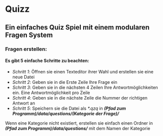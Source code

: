 # Quizz
## Ein einfaches Quiz Spiel mit einem modularen Fragen System 

### Fragen erstellen:
#### Es gibt 5 einfache Schritte zu beachten:
* *Schritt 1*: Öffnen sie einen Texteditor ihrer Wahl und erstellen sie eine neue Datei
* *Schritt 2*: Geben sie in die Erste Zeile Ihre Frage ein
* *Schritt 3*: Geben sie in die nächsten 4 Zeilen Ihre Antwortmöglichkeiten ein. Eine Antwortmöglichkeit pro Zeile
* *Schritt 4*: Geben sie in die nächste Zeile die Nummer der richtigen Antwort an
* *Schritt 5*: Speichern sie die Datei als *\*.qzq* in ***(Pfad zum Programm)/data/questions/(Kategorie der Frage)/***
  
Wenn eine Kategorie nicht existiert, erstellen sie einfach einen Ordner in ***(Pfad zum Programm)/data/questions/*** mit dem Namen der Kategorie
